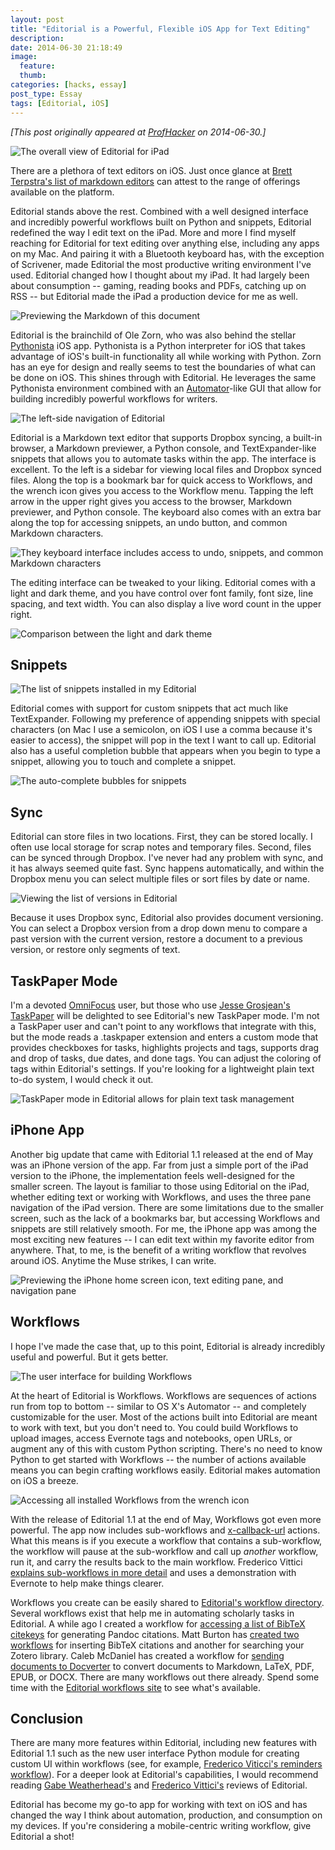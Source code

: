 ```yaml
---
layout: post
title: "Editorial is a Powerful, Flexible iOS App for Text Editing"
description:
date: 2014-06-30 21:18:49
image:
  feature:
  thumb:
categories: [hacks, essay]
post_type: Essay
tags: [Editorial, iOS]
---
```


*[This post originally appeared at [ProfHacker](http://chronicle.com/blogs/profhacker/editorial-ios-text-editing/57431) on 2014-06-30.]*

![The overall view of Editorial for iPad](/assets/images/overall.png)

There are a plethora of text editors on iOS. Just once glance at [Brett Terpstra's list of markdown editors](http://brettterpstra.com/ios-text-editors/) can attest to the range of offerings available on the platform. 

Editorial stands above the rest. Combined with a well designed interface and incredibly powerful workflows built on Python and snippets, Editorial redefined the way I edit text on the iPad. More and more I find myself reaching for Editorial for text editing over anything else, including any apps on my Mac. And pairing it with a Bluetooth keyboard has, with the exception of Scrivener, made Editorial the most productive writing environment I've used. Editorial changed how I thought about my iPad. It had largely been about consumption -- gaming, reading books and PDFs, catching up on RSS -- but Editorial made the iPad a production device for me as well. 

![Previewing the Markdown of this document](/assets/images/markdown_preview.png)

Editorial is the brainchild of Ole Zorn, who was also behind the stellar [Pythonista](http://omz-software.com/pythonista/) iOS app. Pythonista is a Python interpreter for iOS that takes advantage of iOS's built-in functionality all while working with Python.  Zorn has an eye for design and really seems to test the boundaries of what can be done on iOS. This shines through with Editorial. He leverages the same Pythonista environment combined with an [Automator](http://support.apple.com/kb/HT2488)-like GUI that allow for building incredibly powerful workflows for writers. 

![The left-side navigation of Editorial](/assets/images/navigation.png)

Editorial is a Markdown text editor that supports Dropbox syncing, a built-in browser, a Markdown previewer, a Python console, and TextExpander-like snippets that allows you to automate tasks within the app. The interface is excellent. To the left is a sidebar for viewing local files and Dropbox synced files. Along the top is a bookmark bar for quick access to Workflows, and the wrench icon gives you access to the Workflow menu. Tapping the left arrow in the upper right gives you access to the browser, Markdown previewer, and Python console. The keyboard also comes with an extra bar along the top for accessing snippets, an undo button, and common Markdown characters.

![They keyboard interface includes access to undo, snippets, and common Markdown characters](/assets/images/keyboard.png) 

The editing interface can be tweaked to your liking. Editorial comes with a light and dark theme, and you have control over font family, font size, line spacing, and text width. You can also display a live word count in the upper right. 

![Comparison between the light and dark theme](/assets/images/theme_compare.png)

## Snippets

![The list of snippets installed in my Editorial](/assets/images/snippet_list.png)

Editorial comes with support for custom snippets that act much like TextExpander. Following my preference of appending snippets with special characters (on Mac I use a semicolon, on iOS I use a comma because it's easier to access), the snippet will pop in the text I want to call up. Editorial also has a useful completion bubble that appears when you begin to type a snippet, allowing you to touch and complete a snippet. 

![The auto-complete bubbles for snippets](/assets/images/snippet_bubble.png)

## Sync

Editorial can store files in two locations. First, they can be stored locally. I often use local storage for scrap notes and temporary files. Second, files can be synced through Dropbox. I've never had any problem with sync, and it has always seemed quite fast. Sync happens automatically, and within the Dropbox menu you can select multiple files or sort files by date or name. 

![Viewing the list of versions in Editorial](/assets/images/version_list.png)

Because it uses Dropbox sync, Editorial also provides document versioning. You can select a Dropbox version from a drop down menu to compare a past version with the current version, restore a document to a previous version, or restore only segments of text. 

## TaskPaper Mode

I'm a devoted [OmniFocus](https://www.omnigroup.com/omnifocus) user, but those who use [Jesse Grosjean's TaskPaper](http://www.hogbaysoftware.com/products/taskpaper) will be delighted to see Editorial's new TaskPaper mode. I'm not a TaskPaper user and can't point to any workflows that integrate with this, but the mode reads a .taskpaper extension and enters a custom mode that provides checkboxes for tasks, highlights projects and tags, supports drag and drop of tasks, due dates, and done tags. You can adjust the coloring of tags within Editorial's settings. If you're looking for a lightweight plain text to-do system, I would check it out.

![TaskPaper mode in Editorial allows for plain text task management](/assets/images/taskpaper.png)

## iPhone App

Another big update that came with Editorial 1.1 released at the end of May was an iPhone version of the app. Far from just a simple port of the iPad version to the iPhone, the implementation feels well-designed for the smaller screen. The layout is familiar to those using Editorial on the iPad, whether editing text or working with Workflows, and uses the three pane navigation of the iPad version. There are some limitations due to the smaller screen, such as the lack of a bookmarks bar, but accessing Workflows and snippets are still relatively smooth. For me, the iPhone app was among the most exciting new features -- I can edit text within my favorite editor from anywhere. That, to me, is the benefit of a writing workflow that revolves around iOS. Anytime the Muse strikes, I can write.

![Previewing the iPhone home screen icon, text editing pane, and navigation pane](/assets/images/iPhone_preview.png)

## Workflows

I hope I've made the case that, up to this point, Editorial is already incredibly useful and powerful. But it gets better.

![The user interface for building Workflows](/assets/images/workflow_view.png)

At the heart of Editorial is Workflows. Workflows are sequences of actions run from top to bottom -- similar to OS X's Automator -- and completely customizable for the user. Most of the actions built into Editorial are meant to work with text, but you don't need to. You could build Workflows to upload images, access Evernote tags and notebooks, open URLs, or augment any of this with custom Python scripting. There's no need to know Python to get started with Workflows -- the number of actions available means you can begin crafting workflows easily. Editorial makes automation on iOS a breeze. 

![Accessing all installed Workflows from the wrench icon](/assets/images/workflow_list_editorial.png)

With the release of Editorial 1.1 at the end of May, Workflows got even more powerful. The app now includes sub-workflows and [x-callback-url](http://x-callback-url.com/) actions. What this means is if you execute a workflow that contains a sub-workflow, the workflow will pause at the sub-workflow and call up *another* workflow, run it, and carry the results back to the main workflow. Frederico Vittici [explains sub-workflows in more detail](http://www.macstories.net/reviews/editorial-1-1/#sub-workflowsandx-callback-url) and uses a demonstration with Evernote to help make things clearer. 

Workflows you create can be easily shared to [Editorial's workflow directory](http://www.editorial-workflows.com/). Several workflows exist that help me in automating scholarly tasks in Editorial. A while ago I created a workflow for [accessing a list of BibTeX citekeys](http://jasonheppler.org/2013/08/21/using-editorial-and-bibkeys-together/) for generating Pandoc citations. Matt Burton has [created two workflows](https://forums.zotero.org/discussion/34960/zotero-workflow-for-editorial-app-on-the-ipad/) for inserting BibTeX citations and another for searching your Zotero library. Caleb McDaniel has created a workflow for [sending documents to Docverter](http://www.editorial-workflows.com/workflow/5608504794546176/Yrcflwk7t5I) to convert documents to Markdown, LaTeX, PDF, EPUB, or DOCX. There are many workflows out there already. Spend some time with the [Editorial workflows site](http://www.editorial-workflows.com/) to see what's available. 

## Conclusion

There are many more features within Editorial, including new features with Editorial 1.1 such as the new user interface Python module for creating custom UI within workflows (see, for example, [Frederico Viticci's reminders workflow](http://www.macstories.net/reviews/editorial-1-1/#ontheuieditor)). For a deeper look at Editorial's capabilities, I would recommend reading [Gabe Weatherhead's](http://www.macdrifter.com/2013/08/editorial-for-ipad-a-landmark-in-ios-text-editors.html) and [Frederico Vittici's](http://www.macstories.net/reviews/editorial-1-1/) reviews of Editorial. 

Editorial has become my go-to app for working with text on iOS and has changed the way I think about automation, production, and consumption on my devices. If you're considering a mobile-centric writing workflow, give Editorial a shot!
